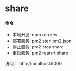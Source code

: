 # share

#### 命令
- 本地开发: npm run dev
- 部署服务: pm2 start pm2.json
- 停止服务: pm2 stop share
- 重启服务: pm2 reatart share

访问：
http://localhost:5000